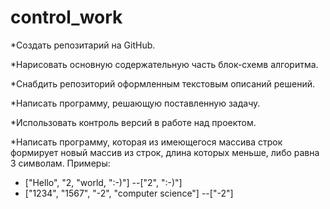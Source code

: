 # control_work
*Создать репозитарий на GitHub.

*Нарисовать основную содержательную часть блок-схемв алгоритма.

*Снабдить репозиторий оформленным текстовым описаний решений.

*Написать программу, решающую поставленную задачу.

*Использовать контроль версий в работе над проектом. 

*Написать программу, которая из имеющегося массива строк формирует новый массив из строк, длина которых меньше, либо равна 3 символам.
Примеры:
- ["Hello", "2, "world, ":-)"] --["2", ":-)"]
- ["1234", "1567", "-2", "computer science"] --["-2"]